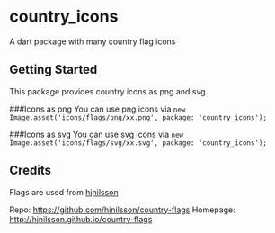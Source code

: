 # country_icons

A dart package with many country flag icons

## Getting Started

This package provides country icons as png and svg.

###Icons as png
You can use png icons via `new Image.asset('icons/flags/png/xx.png', package: 'country_icons');`

###Icons as svg
You can use svg icons via `new Image.asset('icons/flags/svg/xx.svg', package: 'country_icons');`

## Credits

Flags are used from [hjnilsson](https://github.com/hjnilsson/country-flags)

Repo: https://github.com/hjnilsson/country-flags
Homepage: http://hjnilsson.github.io/country-flags
